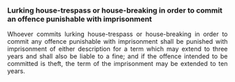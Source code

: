 ### Lurking house-trespass or house-breaking in order to commit an offence punishable with imprisonment
<div style="text-align: justify">

Whoever commits lurking house-trespass or house-breaking in order to commit any offence punishable with imprisonment shall be punished with imprisonment of either description for a term which may extend to three years and shall also be liable to a fine; and if the offence intended to be committed is theft, the term of the imprisonment may be extended to ten years.

</div>